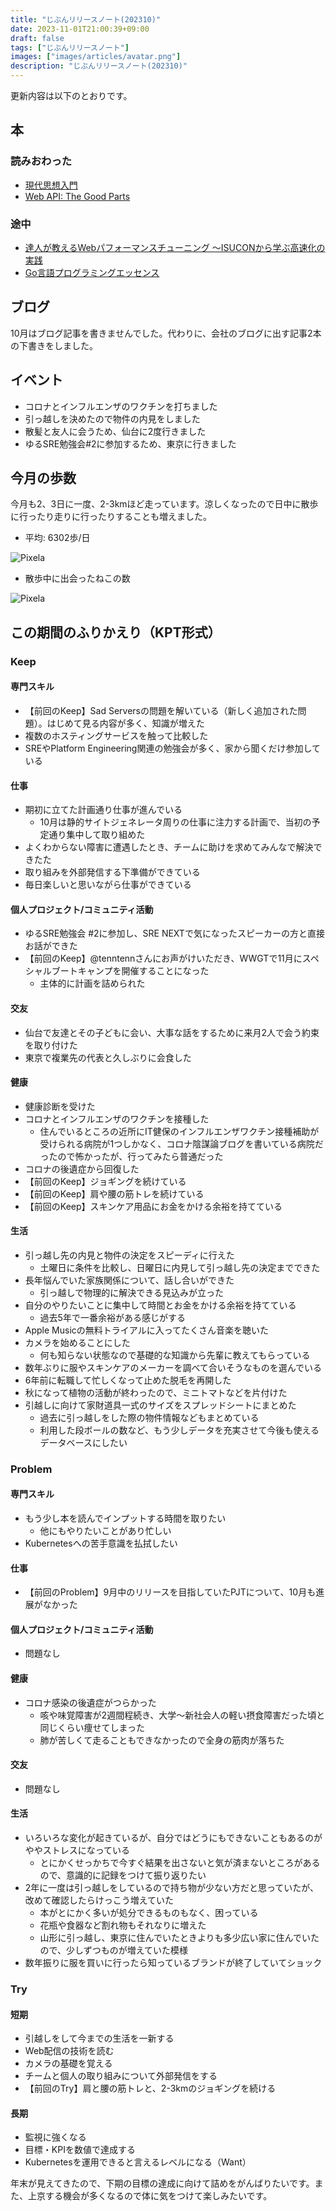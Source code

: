 ```yaml
---
title: "じぶんリリースノート(202310)"
date: 2023-11-01T21:00:39+09:00
draft: false
tags: ["じぶんリリースノート"]
images: ["images/articles/avatar.png"]
description: "じぶんリリースノート(202310)"
---
```


更新内容は以下のとおりです。

## 本

### 読みおわった

- [現代思想入門](https://bookmeter.com/books/19473860)
- [Web API: The Good Parts](https://bookmeter.com/books/8983711)

### 途中

- [達人が教えるWebパフォーマンスチューニング 〜ISUCONから学ぶ高速化の実践](https://bookmeter.com/books/19792437)
- [Go言語プログラミングエッセンス](https://bookmeter.com/books/20712629)

## ブログ

10月はブログ記事を書きませんでした。代わりに、会社のブログに出す記事2本の下書きをしました。

## イベント

- コロナとインフルエンザのワクチンを打ちました
- 引っ越しを決めたので物件の内見をしました
- 散髪と友人に会うため、仙台に2度行きました
- ゆるSRE勉強会#2に参加するため、東京に行きました

## 今月の歩数

今月も2、3日に一度、2-3kmほど走っています。涼しくなったので日中に散歩に行ったり走りに行ったりすることも増えました。

- 平均: 6302歩/日

![Pixela](https://pixe.la/v1/users/mom0tomo/graphs/pedometer)

- 散歩中に出会ったねこの数

![Pixela](https://pixe.la/v1/users/mom0tomo/graphs/neko)

## この期間のふりかえり（KPT形式）

### Keep

#### 専門スキル

- 【前回のKeep】Sad Serversの問題を解いている（新しく追加された問題）。はじめて見る内容が多く、知識が増えた
- 複数のホスティングサービスを触って比較した
- SREやPlatform Engineering関連の勉強会が多く、家から聞くだけ参加している

#### 仕事

- 期初に立てた計画通り仕事が進んでいる
  - 10月は静的サイトジェネレータ周りの仕事に注力する計画で、当初の予定通り集中して取り組めた
- よくわからない障害に遭遇したとき、チームに助けを求めてみんなで解決できたた
- 取り組みを外部発信する下準備ができている
- 毎日楽しいと思いながら仕事ができている

#### 個人プロジェクト/コミュニティ活動

- ゆるSRE勉強会 #2に参加し、SRE NEXTで気になったスピーカーの方と直接お話ができた
- 【前回のKeep】@tenntennさんにお声がけいただき、WWGTで11月にスペシャルブートキャンプを開催することになった
  - 主体的に計画を詰められた

#### 交友

- 仙台で友達とその子どもに会い、大事な話をするために来月2人で会う約束を取り付けた
- 東京で複業先の代表と久しぶりに会食した

#### 健康

- 健康診断を受けた
- コロナとインフルエンザのワクチンを接種した
  - 住んでいるところの近所にIT健保のインフルエンザワクチン接種補助が受けられる病院が1つしかなく、コロナ陰謀論ブログを書いている病院だったので怖かったが、行ってみたら普通だった
- コロナの後遺症から回復した
- 【前回のKeep】ジョギングを続けている
- 【前回のKeep】肩や腰の筋トレを続けている
- 【前回のKeep】スキンケア用品にお金をかける余裕を持てている

#### 生活

- 引っ越し先の内見と物件の決定をスピーディに行えた
  - 土曜日に条件を比較し、日曜日に内見して引っ越し先の決定までできた
- 長年悩んでいた家族関係について、話し合いができた
  - 引っ越しで物理的に解決できる見込みが立った
- 自分のやりたいことに集中して時間とお金をかける余裕を持てている
  - 過去5年で一番余裕がある感じがする
- Apple Musicの無料トライアルに入ってたくさん音楽を聴いた
- カメラを始めることにした
  - 何も知らない状態なので基礎的な知識から先輩に教えてもらっている
- 数年ぶりに服やスキンケアのメーカーを調べて合いそうなものを選んでいる
- 6年前に転職して忙しくなって止めた脱毛を再開した
- 秋になって植物の活動が終わったので、ミニトマトなどを片付けた
- 引越しに向けて家財道具一式のサイズをスプレッドシートにまとめた
  - 過去に引っ越しをした際の物件情報などもまとめている
  - 利用した段ボールの数など、もう少しデータを充実させて今後も使えるデータベースにしたい

### Problem

#### 専門スキル

- もう少し本を読んでインプットする時間を取りたい
  - 他にもやりたいことがあり忙しい
- Kubernetesへの苦手意識を払拭したい
  
#### 仕事

- 【前回のProblem】9月中のリリースを目指していたPJTについて、10月も進展がなかった

#### 個人プロジェクト/コミュニティ活動

- 問題なし

#### 健康

- コロナ感染の後遺症がつらかった
  - 咳や味覚障害が2週間程続き、大学〜新社会人の軽い摂食障害だった頃と同じくらい痩せてしまった
  - 肺が苦しくて走ることもできなかったので全身の筋肉が落ちた

#### 交友

- 問題なし

#### 生活

- いろいろな変化が起きているが、自分ではどうにもできないこともあるのがややストレスになっている
  - とにかくせっかちで今すぐ結果を出さないと気が済まないところがあるので、意識的に記録をつけて振り返りたい
- 2年に一度は引っ越しをしているので持ち物が少ない方だと思っていたが、改めて確認したらけっこう増えていた
  - 本がとにかく多いが処分できるものもなく、困っている
  - 花瓶や食器など割れ物もそれなりに増えた
  - 山形に引っ越し、東京に住んでいたときよりも多少広い家に住んでいたので、少しずつものが増えていた模様
- 数年振りに服を買いに行ったら知っているブランドが終了していてショック

### Try

#### 短期

- 引越しをして今までの生活を一新する
- Web配信の技術を読む
- カメラの基礎を覚える
- チームと個人の取り組みについて外部発信をする
- 【前回のTry】肩と腰の筋トレと、2-3kmのジョギングを続ける

#### 長期

- 監視に強くなる
- 目標・KPIを数値で達成する
- Kubernetesを運用できると言えるレベルになる（Want）

年末が見えてきたので、下期の目標の達成に向けて詰めをがんばりたいです。また、上京する機会が多くなるので体に気をつけて楽しみたいです。
